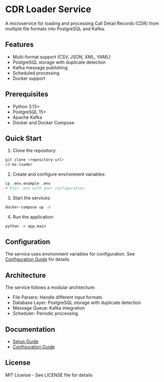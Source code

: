 # CDR Loader Service

A microservice for loading and processing Call Detail Records (CDR) from multiple file formats into PostgreSQL and Kafka.

## Features

- Multi-format support (CSV, JSON, XML, YAML)
- PostgreSQL storage with duplicate detection
- Kafka message publishing
- Scheduled processing
- Docker support

## Prerequisites

- Python 3.13+
- PostgreSQL 15+
- Apache Kafka
- Docker and Docker Compose

## Quick Start

1. Clone the repository:
```bash
git clone <repository-url>
cd ms-loader
```

2. Create and configure environment variables:
```bash
cp .env.example .env
# Edit .env with your configuration
```

3. Start the services:
```bash
docker-compose up -d
```

4. Run the application:
```bash
python -m app.main
```

## Configuration

The service uses environment variables for configuration. See [Configuration Guide](docs/config.md) for details.

## Architecture

The service follows a modular architecture:
- File Parsers: Handle different input formats
- Database Layer: PostgreSQL storage with duplicate detection
- Message Queue: Kafka integration
- Scheduler: Periodic processing

## Documentation

- [Setup Guide](docs/setup.md)
- [Configuration Guide](docs/config.md)

## License

MIT License - See LICENSE file for details